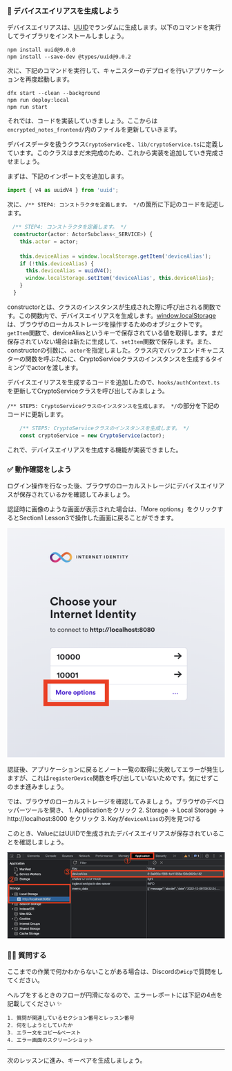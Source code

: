 ### 📝 デバイスエイリアスを生成しよう

デバイスエイリアスは、[UUID](https://github.com/uuidjs/uuid#readme)でランダムに生成します。以下のコマンドを実行してライブラリをインストールしましょう。

```
npm install uuid@9.0.0
npm install --save-dev @types/uuid@9.0.2
```

次に、下記のコマンドを実行して、キャニスターのデプロイを行いアプリケーションを再度起動します。

```
dfx start --clean --background
npm run deploy:local
npm run start
```

それでは、コードを実装していきましょう。ここからは`encrypted_notes_frontend/`内のファイルを更新していきます。

デバイスデータを扱うクラス`CryptoService`を、`lib/cryptoService.ts`に定義しています。このクラスはまだ未完成のため、これから実装を追加していき完成させましょう。

まずは、下記のインポート文を追加します。

```ts
import { v4 as uuidV4 } from 'uuid';
```

次に、`/** STEP4: コンストラクタを定義します。 */`の箇所に下記のコードを記述します。

```ts
　/** STEP4: コンストラクタを定義します。 */
  constructor(actor: ActorSubclass<_SERVICE>) {
    this.actor = actor;

    this.deviceAlias = window.localStorage.getItem('deviceAlias');
    if (!this.deviceAlias) {
      this.deviceAlias = uuidV4();
      window.localStorage.setItem('deviceAlias', this.deviceAlias);
    }
  }
```

constructorとは、クラスのインスタンスが生成された際に呼び出される関数です。この関数内で、デバイスエイリアスを生成します。[window.localStorage](https://developer.mozilla.org/ja/docs/Web/API/Window/localStorage)は、ブラウザのローカルストレージを操作するためのオブジェクトです。`getItem`関数で、deviceAliasというキーで保存されている値を取得します。まだ保存されていない場合は新たに生成して、`setItem`関数で保存します。また、constructorの引数に、`actor`を指定しました。クラス内でバックエンドキャニスターの関数を呼ぶために、CryptoServiceクラスのインスタンスを生成するタイミングでactorを渡します。

デバイスエイリアスを生成するコードを追加したので、`hooks/authContext.ts`を更新してCryptoServiceクラスを呼び出してみましょう。

`/** STEP5: CryptoServiceクラスのインスタンスを生成します。 */`の部分を下記のコードに更新します。

```ts
    /** STEP5: CryptoServiceクラスのインスタンスを生成します。 */
    const cryptoService = new CryptoService(actor);
```

これで、デバイスエイリアスを生成する機能が実装できました。

### ✅ 動作確認をしよう

ログイン操作を行なった後、ブラウザのローカルストレージにデバイスエイリアスが保存されているかを確認してみましょう。

認証時に画像のような画面が表示された場合は、「More options」をクリックするとSection1 Lesson3で操作した画面に戻ることができます。

![](./../../img/section-2/2_3_1.png)

認証後、アプリケーションに戻るとノート一覧の取得に失敗してエラーが発生しますが、これは`registerDevice`関数を呼び出していないためです。気にせずこのまま進みましょう。

では、ブラウザのローカルストレージを確認してみましょう。ブラウザのデベロッパーツールを開き、
1\. Applicationをクリック
2\. Storage → Local Storage → http://localhost:8000 をクリック
3\. Keyが`deviceAlias`の列を見つける

このとき、ValueにはUUIDで生成されたデバイスエイリアスが保存されていることを確認しましょう。

![](./../../img/section-2/2_3_2.png)

### 🙋‍♂️ 質問する

ここまでの作業で何かわからないことがある場合は、Discordの`#icp`で質問をしてください。

ヘルプをするときのフローが円滑になるので、エラーレポートには下記の4点を記載してください ✨

```
1. 質問が関連しているセクション番号とレッスン番号
2. 何をしようとしていたか
3. エラー文をコピー&ペースト
4. エラー画面のスクリーンショット
```

---

次のレッスンに進み、キーペアを生成しましょう。
